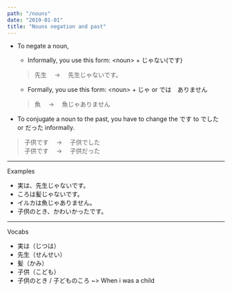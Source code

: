 ```yaml
---
path: "/nouns"
date: "2019-01-01"
title: "Nouns negation and past"
---
```


- To negate a noun,

  - Informally, you use this form: \<noun\> + じゃない(です)

  > 先生　 → 　先生じゃないです。

  - Formally, you use this form: \<noun\> + じゃ or では　ありません

  > 魚　 → 　魚じゃありません

- To conjugate a noun to the past, you have to change the です to でした or だった informally.

> 子供です　 → 　子供でした  
> 子供です　 → 　子供だった

---

Examples

- 実は、先生じゃないです。
- ころは髪じゃないです。
- イルカは魚じゃありません。
- 子供のとき、かわいかったです。

---

Vocabs

- 実は（じつは）
- 先生（せんせい）
- 髪（かみ）
- 子供（こども）
- 子供のとき / 子どものころ ~> When i was a child
